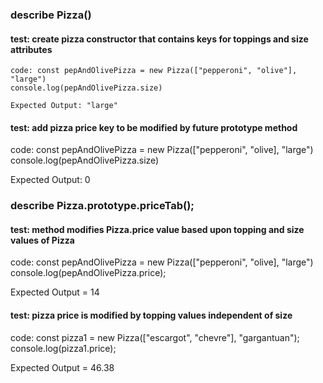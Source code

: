 ### describe Pizza()

#### test: create pizza constructor that contains keys for toppings and size attributes

	code: const pepAndOlivePizza = new Pizza(["pepperoni", "olive"], "large")
	console.log(pepAndOlivePizza.size)

	Expected Output: "large"

#### test: add pizza price key to be modified by future prototype method

code: const pepAndOlivePizza = new Pizza(["pepperoni", "olive], "large")
console.log(pepAndOlivePizza.size)

Expected Output: 0

### describe Pizza.prototype.priceTab();

#### test: method modifies Pizza.price value based upon topping and size values of Pizza

code: const pepAndOlivePizza = new Pizza(["pepperoni", "olive], "large")
console.log(pepAndOlivePizza.price);

Expected Output = 14

#### test: pizza price is modified by topping values independent of size

code: const pizza1 = new Pizza(["escargot", "chevre"], "gargantuan");
console.log(pizza1.price);

Expected Output = 46.38